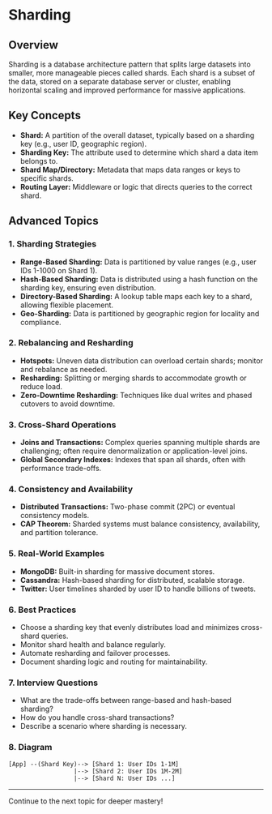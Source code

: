 # Sharding

## Overview
Sharding is a database architecture pattern that splits large datasets into smaller, more manageable pieces called shards. Each shard is a subset of the data, stored on a separate database server or cluster, enabling horizontal scaling and improved performance for massive applications.

## Key Concepts
- **Shard:** A partition of the overall dataset, typically based on a sharding key (e.g., user ID, geographic region).
- **Sharding Key:** The attribute used to determine which shard a data item belongs to.
- **Shard Map/Directory:** Metadata that maps data ranges or keys to specific shards.
- **Routing Layer:** Middleware or logic that directs queries to the correct shard.

## Advanced Topics
### 1. Sharding Strategies
- **Range-Based Sharding:** Data is partitioned by value ranges (e.g., user IDs 1-1000 on Shard 1).
- **Hash-Based Sharding:** Data is distributed using a hash function on the sharding key, ensuring even distribution.
- **Directory-Based Sharding:** A lookup table maps each key to a shard, allowing flexible placement.
- **Geo-Sharding:** Data is partitioned by geographic region for locality and compliance.

### 2. Rebalancing and Resharding
- **Hotspots:** Uneven data distribution can overload certain shards; monitor and rebalance as needed.
- **Resharding:** Splitting or merging shards to accommodate growth or reduce load.
- **Zero-Downtime Resharding:** Techniques like dual writes and phased cutovers to avoid downtime.

### 3. Cross-Shard Operations
- **Joins and Transactions:** Complex queries spanning multiple shards are challenging; often require denormalization or application-level joins.
- **Global Secondary Indexes:** Indexes that span all shards, often with performance trade-offs.

### 4. Consistency and Availability
- **Distributed Transactions:** Two-phase commit (2PC) or eventual consistency models.
- **CAP Theorem:** Sharded systems must balance consistency, availability, and partition tolerance.

### 5. Real-World Examples
- **MongoDB:** Built-in sharding for massive document stores.
- **Cassandra:** Hash-based sharding for distributed, scalable storage.
- **Twitter:** User timelines sharded by user ID to handle billions of tweets.

### 6. Best Practices
- Choose a sharding key that evenly distributes load and minimizes cross-shard queries.
- Monitor shard health and balance regularly.
- Automate resharding and failover processes.
- Document sharding logic and routing for maintainability.

### 7. Interview Questions
- What are the trade-offs between range-based and hash-based sharding?
- How do you handle cross-shard transactions?
- Describe a scenario where sharding is necessary.

### 8. Diagram
```
[App] --(Shard Key)--> [Shard 1: User IDs 1-1M]
                  |--> [Shard 2: User IDs 1M-2M]
                  |--> [Shard N: User IDs ...]
```

---
Continue to the next topic for deeper mastery!